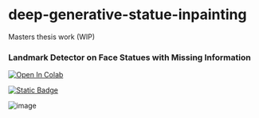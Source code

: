 # deep-generative-statue-inpainting
Masters thesis work (WIP)


### Landmark Detector on Face Statues with Missing Information

[![Open In Colab](https://colab.research.google.com/assets/colab-badge.svg)](https://colab.research.google.com/drive/12qxhFkJNdX8NbPESIDt_rnJurcsGvUW8?usp=sharing)

[![Static Badge](https://img.shields.io/badge/view_.ipynb-code-blue)](https://colab.research.google.com/drive/12qxhFkJNdX8NbPESIDt_rnJurcsGvUW8?usp=sharing)




![image](https://github.com/luismontanaresm/deep-generative-statue-inpainting/assets/38935393/96de7eb4-3bec-48ca-aeed-08294bc85f8e)

